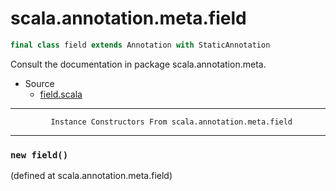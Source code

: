 
#                         scala.annotation.meta.field                         #

```scala
final class field extends Annotation with StaticAnnotation
```

Consult the documentation in package scala.annotation.meta.

* Source
  * [field.scala](https://github.com/scala/scala/tree/6d09a1ba5f/src/library/scala/annotation/meta/field.scala#L1)


--------------------------------------------------------------------------------
             Instance Constructors From scala.annotation.meta.field
--------------------------------------------------------------------------------


### `new field()`                                                            ###
(defined at scala.annotation.meta.field)
